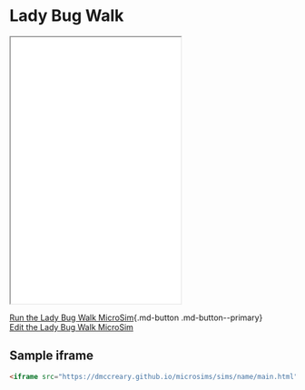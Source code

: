 # Lady Bug Walk

<iframe src="main.html" height="470px" scrolling="no"></iframe>

[Run the Lady Bug Walk MicroSim](main.html){.md-button .md-button--primary}
<br/>
[Edit the Lady Bug Walk MicroSim](https://editor.p5js.org/dmccreary/sketches/bvpXuQBaW)

## Sample iframe

```html
<iframe src="https://dmccreary.github.io/microsims/sims/name/main.html" height="400"  scrolling="no"></iframe>
```